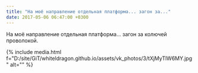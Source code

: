 ```yaml
---
title: "На моё направление отдельная платформа... загон за..."
date: 2017-05-06 06:47:00 +0300
---
```


На моё направление отдельная платформа... загон за колючей проволокой.

{% include media.html f="D:/site/GiT/whiteldragon.github.io/assets/vk_photos/3/tXjMyTlW6MY.jpg" alt="" %}
